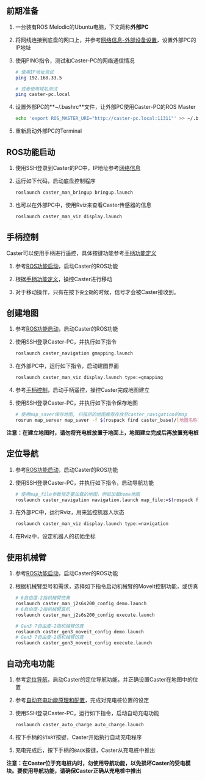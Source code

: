 ## 前期准备

1. 一台装有ROS Melodic的Ubuntu电脑，下文简称**外部PC**

2. 将网线连接到底盘的网口上，并参考[网络信息-外部设备设置](network_info.md#外部设备设置)，设置外部PC的IP地址

3. 使用PING指令，测试和Caster-PC的网络通信情况

   ```bash
   # 使用IP地址测试
   ping 192.168.33.5
   
   # 或者使用域名测试
   ping caster-pc.local
   ```

4. 设置外部PC的**~/.bashrc**文件，让外部PC使用Caster-PC的ROS Master

   ```bash
   echo 'export ROS_MASTER_URI="http://caster-pc.local:11311"' >> ~/.bashrc
   ```

5. 重新启动外部PC的Terminal

## ROS功能启动

1. 使用SSH登录到Caster的PC中，IP地址参考[网络信息](network_info.md)

2. 运行如下代码，启动底盘控制程序

   ```bash
   roslaunch caster_man_bringup bringup.launch
   ```

3. 也可以在外部PC中，使用Rviz来查看Caster传感器的信息

   ```bash
   roslaunch caster_man_viz display.launch
   ```

## 手柄控制

Caster可以使用手柄进行遥控，具体按键功能参考[手柄功能定义](joystick_description.md)

1. 参考[ROS功能启动](quick_start.md#ROS功能启动)，启动Caster的ROS功能

4. 根据[手柄功能定义](joystick_description.md)，操控Caster进行移动

5. 对于移动操作，只有在按下`安全键`的时候，信号才会被Caster接收到。

## 创建地图

1. 参考[ROS功能启动](quick_start.md#ROS功能启动)，启动Caster的ROS功能

2. 使用SSH登录Caster-PC，并执行如下指令

   ```bash
   roslaunch caster_navigation gmapping.launch
   ```

3. 在外部PC中，运行如下指令，启动建图界面

   ```bash
   roslaunch caster_man_viz display.launch type:=gmapping
   ```

4. 参考[手柄控制](quick_start.md#手柄控制)，启动手柄遥控，操控Caster完成地图建立

5. 使用SSH登录Caster-PC，并执行如下指令保存地图

   ```bash
   # 使用map_saver保存地图, 扫描后的地图推荐存放至caster_navigation的map
   rosrun map_server map_saver -f $(rospack find caster_base)/[地图名称]
   ```

**注意：在建立地图时，请勿将充电桩放置于地面上，地图建立完成后再放置充电桩**

## 定位导航

1. 参考[ROS功能启动](quick_start.md#ROS功能启动)，启动Caster的ROS功能

2. 使用SSH登录Caster-PC，并执行如下指令，启动导航功能

   ```bash
   # 使用map_file参数指定要加载的地图，例如加载home地图
   roslaunch caster_navigation navigation.launch map_file:=$(rospack find caster_base)/map/home.yaml
   ```

3. 在外部PC中，运行Rviz，用来监控机器人状态

   ```bash
   roslaunch caster_man_viz display.launch type:=navigation
   ```

4. 在Rviz中，设定机器人的初始坐标

## 使用机械臂

1. 参考[ROS功能启动](quick_start.md#ROS功能启动)，启动Caster的ROS功能

2. 根据机械臂型号和需求，选择如下指令启动机械臂的MoveIt控制功能，或仿真

   ```bash
   # 6自由度-2指机械臂仿真
   roslaunch caster_man_j2s6s200_config demo.launch
   # 6自由度-2指机械臂真机
   roslaunch caster_man_j2s6s200_config execute.launch

   # Gen3 7自由度-2指机械臂仿真
   roslaunch caster_gen3_moveit_config demo.launch
   # Gen3 7自由度-2指机械臂仿真
   roslaunch caster_gen3_moveit_config execute.launch
   ```

## 自动充电功能

1. 参考[定位导航](quick_start.md#定位导航)，启动Caster的定位导航功能，并正确设置Caster在地图中的位置

2. 参考[自动充电功能原理和配置](auto_charge_description.md#参数配置)，完成对充电桩位置的设定

3. 使用SSH登录Caster-PC，运行如下指令，启动自动充电功能

   ```bash
   roslaunch caster_auto_charge auto_charge.launch
   ```

4. 按下手柄的`START`按键，Caster开始执行自动充电程序

5. 充电完成后，按下手柄的`BACK`按键，Caster从充电桩中推出

**注意：在Caster位于充电桩内时，勿使用导航功能，以免损坏Caster的受电模块。要使用导航功能，请确保Caster正确从充电桩中推出**